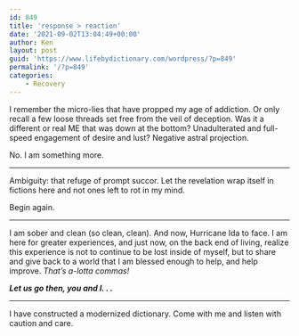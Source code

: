```yaml
---
id: 849
title: 'response > reaction'
date: '2021-09-02T13:04:49+00:00'
author: Ken
layout: post
guid: 'https://www.lifebydictionary.com/wordpress/?p=849'
permalink: '/?p=849'
categories:
    - Recovery
---
```


I remember the micro-lies that have propped my age of addiction. Or only recall a few loose threads set free from the veil of deception. Was it a different or real ME that was down at the bottom? Unadulterated and full-speed engagement of desire and lust? Negative astral projection.

No. I am something more.

- - - - - -

Ambiguity: that refuge of prompt succor. Let the revelation wrap itself in fictions here and not ones left to rot in my mind.

Begin again.

- - - - - -

I am sober and clean (so clean, clean). And now, Hurricane Ida to face. I am here for greater experiences, and just now, on the back end of living, realize this experience is not to continue to be lost inside of myself, but to share and give back to a world that I am blessed enough to help, and help improve. *That’s a-lotta commas!*

***Let us go then, you and I. . .***

- - - - - -

I have constructed a modernized dictionary. Come with me and listen with caution and care.